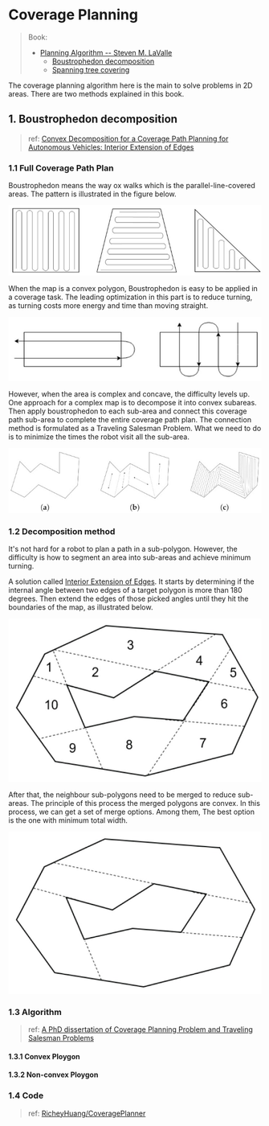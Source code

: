 # Coverage Planning 

> Book: 
> - [Planning Algorithm -- Steven M. LaValle](http://lavalle.pl/planning/)
>   - [Boustrophedon decomposition](http://lavalle.pl/planning/node352.html)
>   - [Spanning tree covering](http://lavalle.pl/planning/node353.html)

The coverage planning algorithm here is the main to solve problems in 2D areas. There are two methods explained in this book.

## 1. Boustrophedon decomposition 

> ref: [Convex Decomposition for a Coverage Path Planning for Autonomous Vehicles: Interior Extension of Edges](https://www.ncbi.nlm.nih.gov/pmc/articles/PMC6806237/)
### 1.1 Full Coverage Path Plan

Boustrophedon means the way ox walks which is the parallel-line-covered areas. The pattern is illustrated in the figure below. 

![ ](./pics/sensors-19-04165-g001.jpg)

When the map is a convex polygon, Boustrophedon is easy to be applied in a coverage task. The leading optimization in this part is to reduce turning, as turning costs more energy and time than moving straight. 

![ ](./pics/sensors-19-04165-g002.jpg)

However, when the area is complex and concave, the difficulty levels up. One approach for a complex map is to decompose it into convex subareas. Then apply boustrophedon to each sub-area and connect this coverage path sub-area to complete the entire coverage path plan. The connection method is formulated as a Traveling Salesman Problem. What we need to do is to minimize the times the robot visit all the sub-area.

![ ](./pics/sensors-19-04165-g004.jpg)

### 1.2 Decomposition method 

It's not hard for a robot to plan a path in a sub-polygon. However, the difficulty is how to segment an area into sub-areas and achieve minimum turning. 

A solution called [Interior Extension of Edges](https://www.ncbi.nlm.nih.gov/pmc/articles/PMC6806237/). It starts by determining if the internal angle between two edges of a target polygon is more than 180 degrees. Then extend the edges of those picked angles until they hit the boundaries of the map, as illustrated below.

![ ](pics/sensors-19-04165-g008.jpg)

After that, the neighbour sub-polygons need to be merged to reduce sub-areas. The principle of this process the merged polygons are convex. In this process, we can get a set of merge options. Among them, The best option is the one with minimum total width.   

![ ](pics/sensors-19-04165-g009.jpg)

### 1.3 Algorithm

> ref: [A PhD dissertation of Coverage Planning Problem and Traveling Salesman Problems](https://etd.auburn.edu/bitstream/handle/10415/4599/Optimization%20Approaches%20for%20a%20Dubins%20Vehicle%20in%20Coverage%20Planning%20Problem%20and%20Traveling%20Salesman%20Problems.pdf?sequence=2)

#### 1.3.1 Convex Ploygon

#### 1.3.2 Non-convex Ploygon

### 1.4 Code

> ref: [RicheyHuang/CoveragePlanner](https://github.com/RicheyHuang/CoveragePlanner)